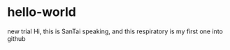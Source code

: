 # hello-world
new trial
Hi, this is SanTai speaking, and this respiratory is my first one into github
